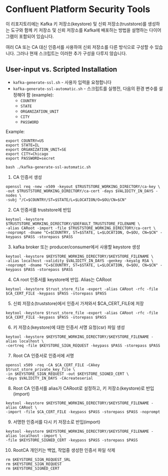 Confluent Platform Security Tools
=================================

이 리포지토리에는 Kafka 키 저장소(keystore) 및 신뢰 저장소(truststore)를 생성하는 도구와 함께 키 저장소 및 신뢰 저장소를 Kafka에 배포하는 방법을 설명하는 다이어그램이 포함되어 있습니다.

여러 CA 또는 CA 대신 인증서를 사용하여 신뢰 저장소를 다른 방식으로 구성할 수 있습니다. 그러나 현재 스크립트는 이러한 추가 구성을 다루지 않습니다.

## User-input vs. Scripted Installation

- `kafka-generate-ssl.sh` - 사용자 입력을 요청합니다
- `kafka-generate-ssl-automatic.sh` - 스크립트를 실행전, 다음의 환경 변수를 설정해야 함 (example):
  - `COUNTRY`
  - `STATE`
  - `ORGANIZATION_UNIT`
  - `CITY`
  - `PASSWORD`

Example:
```
export COUNTRY=US
export STATE=IL
export ORGANIZATION_UNIT=SE
export CITY=Chicago
export PASSWORD=secret

bash ./kafka-generate-ssl-automatic.sh
```
1. CA 인증서 생성
```
openssl req -new -x509 -keyout $TRUSTSTORE_WORKING_DIRECTORY/ca-key \
-out $TRUSTSTORE_WORKING_DIRECTORY/ca-cert -days $VALIDITY_IN_DAYS -nodes \
-subj "/C=$COUNTRY/ST=$STATE/L=$LOCATION/O=$OU/CN=$CN"
```

2. CA 인증서를 truststore에 반입
```
keytool -keystore $TRUSTSTORE_WORKING_DIRECTORY/$DEFAULT_TRUSTSTORE_FILENAME \
-alias CARoot -import -file $TRUSTSTORE_WORKING_DIRECTORY/ca-cert \
-noprompt -dname "C=$COUNTRY, ST=$STATE, L=$LOCATION, O=$OU, CN=$CN" -keypass $PASS -storepass $PASS
```

3. kafka broker 또는 producer/consumer에서 사용할 keystore 생성
```
keytool -keystore $KEYSTORE_WORKING_DIRECTORY/$KEYSTORE_FILENAME \
-alias localhost -validity $VALIDITY_IN_DAYS -genkey -keyalg RSA \
-noprompt -dname "C=$COUNTRY, ST=$STATE, L=$LOCATION, O=$OU, CN=$CN" -keypass $PASS -storepass $PASS
```
4. CA root 인증서를 keystore에 반입. Alias는 CARoot
```
keytool -keystore $trust_store_file -export -alias CARoot -rfc -file $CA_CERT_FILE -keypass $PASS -storepass $PASS
```

5. 신뢰 저장소(truststore)에서 인증서 가져와서 $CA_CERT_FILE에 저장
```
keytool -keystore $trust_store_file -export -alias CARoot -rfc -file $CA_CERT_FILE -keypass $PASS -storepass $PASS
```

6. 키 저장소(keystore)에 대한 인증서 서명 요청(csr) 파일 생성
```
keytool -keystore $KEYSTORE_WORKING_DIRECTORY/$KEYSTORE_FILENAME -alias localhost \
-certreq -file $KEYSTORE_SIGN_REQUEST -keypass $PASS -storepass $PASS
```

7. Root CA 인증서로 인증서에 서명
```
openssl x509 -req -CA $CA_CERT_FILE -CAkey $trust_store_private_key_file \
-in $KEYSTORE_SIGN_REQUEST -out $KEYSTORE_SIGNED_CERT \
-days $VALIDITY_IN_DAYS -CAcreateserial
```

8. Root CA 인증서를 alias가 CARoot로 설정하고, 키 저장소(keystore)로 반입(import)
```
keytool -keystore $KEYSTORE_WORKING_DIRECTORY/$KEYSTORE_FILENAME -alias CARoot \
-import -file $CA_CERT_FILE -keypass $PASS -storepass $PASS -noprompt
```  

9. 서명한 인증서를 다시 키 저장소로 반입(import)
``` 
keytool -keystore $KEYSTORE_WORKING_DIRECTORY/$KEYSTORE_FILENAME -alias localhost -import \
-file $KEYSTORE_SIGNED_CERT -keypass $PASS -storepass $PASS
``` 

10. RootCA 개인키는 백업, 작업중 생성한 인증서 파일 삭제
``` 
rm $KEYSTORE_SIGN_REQUEST_SRL
rm $KEYSTORE_SIGN_REQUEST
rm $KEYSTORE_SIGNED_CERT
``` 
